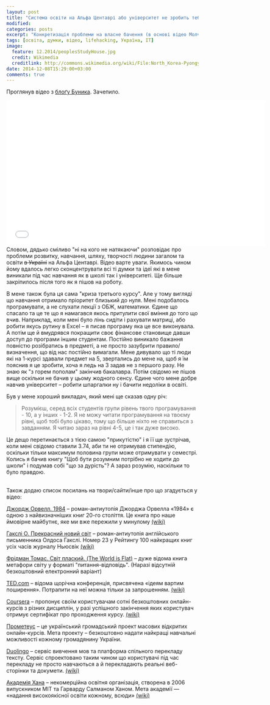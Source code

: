 ```yaml
---
layout: post
title: "Система освіти на Альфа Центаврі або університет не зробить тебе розумнішим"
modified:
categories: posts
excerpt: "Конкретизація проблеми на власне бачення (в основі відео Молчановського)"
tags: [освіта, думки, відео, lifehacking, Україна, IT]
image:
  feature: 12.2014/peoplesStudyHouse.jpg
  credit: Wikimedia
  creditlink: http://commons.wikimedia.org/wiki/File:North_Korea-Pyongyang-Grand_People's_Study_House-01.jpg
date: 2014-12-08T15:29:00+03:00
comments: true
---
```


Проглянув відео з [блоґу Буника](https://bunyk.wordpress.com/2014/12/05/third-course-crisis/). Зачепило.

<iframe width="679" height="382" src="//www.youtube.com/embed/87qfCxBat-w" frameborder="0" allowfullscreen></iframe>

<br/>
Словом, дядько сміливо "ні на кого не натякаючи" розповідає про проблеми розвитку, навчання, шляху, творчості людини загалом та освіти <s>в Україні</s> на Альфа Центаврі.
Відео варте уваги. Якимось чином йому вдалось легко сконцентрувати всі ті думки та ідеї які в мене виникали під час навчання як в школі так і університеті.
Ще більше закріпилось після того як я пішов на роботу.

В мене також була ця сама "криза третього курсу". Але у тому вигляді що навчання отримало пріоритет близький до нуля. Мені подобалось програмувати, а не слухати лекції з ОБЖ, математики. Єдине що спасало та це те що я намагався якось притулити свої вміння до того що вчив. Наприклад, коли мені було лінь сидіти і рахувати матриці, або робити якусь рутину в Excel – я писав програму яка це все виконувала. А потім ще й вмудрявся покращити своє фінансове становище давши доступ до програми іншим студентам.
Постійно виникало бажання повністю розібратись в предметі, а не просто зазубрити правило/визначення, що від нас постійно вимагали. Мене дивувало що ті люди які на 1-курсі здавали предмет на 5, звертались до мене на, щоб я їм пояснив я це зробити, хоча я ледь на 3 задав не з першого разу. Не знаю як "з горем пополам" закінчив бакалавра. Потім свідомо не пішов вище оскільки не бачив у цьому жодного сенсу. Єдине чого мене добре навчив університет – робити шпаргалки ну і бачити недоліки в освіті.

Був у мене хороший викладач, який мені ще сказав одну річ:

> Розумієш, серед всіх студентів групи рівень твого програмування - 10, а у інших - 1-2. Я не можу читати програмування на твоєму рівні, щоб тобі було цікаво, тому що більше ніхто не справиться з завданням. Я читаю зараз на рівні 4-5, це і так дуже високо.

Це дещо перетинається з тією самою "прикутістю" і я її ще зустрічав, коли мені свідомо ставили 3.74, аби ти не отримував стипендію, оскільки тільки максимум половина групи може отримувати у семестрі. Колись я бачив книгу "Щоб бути розумним потрібно не ходити до школи" і подумав собі "що за дурість"? А зараз розумію, наскільки то було правдою.

<br/>
Також додаю список посилань на твори/сайти/інше про що згадується у відео:

[Джордж Орвелл. 1984](https://toloka.hurtom.com/viewtopic.php?t=58233) – роман-антиутопія Джорджа Орвелла «1984» є одною з найвизначніших книг 20-го століття. Це книга про наше ймовірне майбутнє, яке ми вже пережили у минулому [(wiki)](http://uk.wikipedia.org/wiki/1984_%28%D1%80%D0%BE%D0%BC%D0%B0%D0%BD%29)

[Гакслі О. Прекрасний новий світ](https://toloka.hurtom.com/viewtopic.php?t=49973) – роман-антиутопія англійського письменника Олдоса Гакслі. Номер 23 у Рейтингу 100 найкращих книг усіх часів журналу Ньюсвік [(wiki)](http://uk.wikipedia.org/wiki/%D0%9F%D1%80%D0%B5%D0%BA%D1%80%D0%B0%D1%81%D0%BD%D0%B8%D0%B9_%D0%BD%D0%BE%D0%B2%D0%B8%D0%B9_%D1%81%D0%B2%D1%96%D1%82)

[Фрідман Томас. Світ плаский. (The World is Flat)](http://books.google.com.ua/books/about/%D0%A1%D0%B2%D1%96%D1%82_%D0%BF%D0%BB%D0%B0%D1%81%D0%BA%D0%B8%D0%B9_%D0%93%D0%BB%D0%BE%D0%B1%D0%B0%D0%BB%D1%96%D0%B7.html?id=utHecj33MIIC&redir_esc=y) – дуже відома книга метафори світу у форматі "питання-відповідь". (Наразі відсутній безкоштовний електронний варіант)

[TED.com](http://ted.com) – відома щорічна конференція, присвячена «ідеям вартим поширення». Потрапити на неї можна тільки за запрошенням. [(wiki)](http://uk.wikipedia.org/wiki/TED_%28%D0%BA%D0%BE%D0%BD%D1%84%D0%B5%D1%80%D0%B5%D0%BD%D1%86%D1%96%D1%8F%29)

[Coursera](https://www.coursera.org/) – пропонує своїм користувачам сотні безкоштовних онлайн-курсів з різних дисциплін, у разі успішного закінчення яких користувач отримує сертифікат про проходження курсу. [(wiki)](http://uk.wikipedia.org/wiki/Coursera)

[Прометеус](http://prometheus.org.ua/) – це український громадський проект масових відкритих онлайн-курсів. Мета проекту – безкоштовно надати найкращі навчальні можливості кожному громадянину України.

[Duolingo](http://duolingo.com/) – сервіс вивчення мов та платформа спільного перекладу тексту. Сервіс спроектовано таким чином що користувачі під час перекладу не просто навчаються а й перекладають реальні веб-сторінки та докумети. [(wiki)](http://en.wikipedia.org/wiki/Duolingo)

[Академія Хана](https://www.khanacademy.org/) – некомерційна освітня організація, створена в 2006 випускником MIT та Гарварду Салманом Ханом. Мета академії — «надання високоякісної освіти кожному, всюди» [(wiki)](http://uk.wikipedia.org/wiki/Khan_Academy)